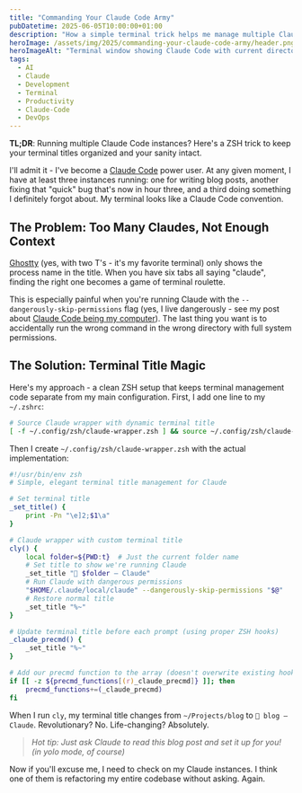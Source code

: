 ```yaml
---
title: "Commanding Your Claude Code Army"
pubDatetime: 2025-06-05T10:00:00+01:00
description: "How a simple terminal trick helps me manage multiple Claude Code instances without losing my mind (or my terminal tabs)"
heroImage: /assets/img/2025/commanding-your-claude-code-army/header.png
heroImageAlt: "Terminal window showing Claude Code with current directory in the title bar"
tags:
  - AI
  - Claude
  - Development
  - Terminal
  - Productivity
  - Claude-Code
  - DevOps
---
```


**TL;DR**: Running multiple Claude Code instances? Here's a ZSH trick to keep your terminal titles organized and your sanity intact.

I'll admit it - I've become a [Claude Code](https://www.anthropic.com/claude-code) power user. At any given moment, I have at least three instances running: one for writing blog posts, another fixing that "quick" bug that's now in hour three, and a third doing something I definitely forgot about. My terminal looks like a Claude Code convention.

## The Problem: Too Many Claudes, Not Enough Context

[Ghostty](https://ghostty.org/) (yes, with two T's - it's my favorite terminal) only shows the process name in the title. When you have six tabs all saying "claude", finding the right one becomes a game of terminal roulette.

This is especially painful when you're running Claude with the `--dangerously-skip-permissions` flag (yes, I live dangerously - see my post about [Claude Code being my computer](/posts/2025/claude-code-is-my-computer/)). The last thing you want is to accidentally run the wrong command in the wrong directory with full system permissions.

## The Solution: Terminal Title Magic

Here's my approach - a clean ZSH setup that keeps terminal management code separate from my main configuration. First, I add one line to my `~/.zshrc`:

```zsh
# Source Claude wrapper with dynamic terminal title
[ -f ~/.config/zsh/claude-wrapper.zsh ] && source ~/.config/zsh/claude-wrapper.zsh
```

Then I create `~/.config/zsh/claude-wrapper.zsh` with the actual implementation:

```zsh
#!/usr/bin/env zsh
# Simple, elegant terminal title management for Claude

# Set terminal title
_set_title() { 
    print -Pn "\e]2;$1\a" 
}

# Claude wrapper with custom terminal title
cly() {
    local folder=${PWD:t}  # Just the current folder name
    # Set title to show we're running Claude
    _set_title "📁 $folder — Claude"
    # Run Claude with dangerous permissions
    "$HOME/.claude/local/claude" --dangerously-skip-permissions "$@"
    # Restore normal title
    _set_title "%~"
}

# Update terminal title before each prompt (using proper ZSH hooks)
_claude_precmd() {
    _set_title "%~"
}

# Add our precmd function to the array (doesn't overwrite existing hooks)
if [[ -z ${precmd_functions[(r)_claude_precmd]} ]]; then
    precmd_functions+=(_claude_precmd)
fi
```

When I run `cly`, my terminal title changes from `~/Projects/blog` to `📁 blog — Claude`. Revolutionary? No. Life-changing? Absolutely.

> *Hot tip: Just ask Claude to read this blog post and set it up for you! (in yolo mode, of course)*

Now if you'll excuse me, I need to check on my Claude instances. I think one of them is refactoring my entire codebase without asking. Again.